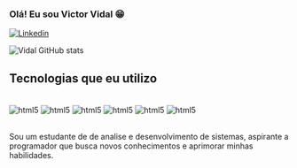 
### Olá! Eu sou Victor Vidal 😁

[![Linkedin](https://img.shields.io/badge/LinkedIn-0077B5?style=for-the-badge&logo=linkedin&logoColor=white)](https://linkedin.com/in/victor-vidal-3a39ab244)

![Vidal GitHub stats](https://github-readme-stats.vercel.app/api?username=Vidal-Victor&show_icons=true&theme=tokyonight)

## Tecnologias que eu utilizo

<div style= "display: inline_block"> <br/>
    <img align="center" alt="html5" src="https://img.shields.io/badge/HTML5-E34F26?style=for-the-badge&logo=html5&logoColor=white"/>
    <img align="center" alt="html5" src="https://img.shields.io/badge/CSS-239120?&style=for-the-badge&logo=css3&logoColor=white"/>
    <img align="center" alt="html5" src="https://img.shields.io/badge/JavaScript-323330?style=for-the-badge&logo=javascript&logoColor=F7DF1E"/>
    <img align="center" alt="html5" src="https://img.shields.io/badge/TypeScript-007ACC?style=for-the-badge&logo=typescript&logoColor=white"/>
    <img align="center" alt="html5" src="https://img.shields.io/badge/React_Native-20232A?style=for-the-badge&logo=react&logoColor=61DAFB"/>
    <img align="center" alt="html5" src="https://img.shields.io/badge/C%2B%2B-00599C?style=for-the-badge&logo=c%2B%2B&logoColor=white"/>
</div><br/>

Sou um estudante de de analise e desenvolvimento de sistemas, aspirante a programador que busca novos conhecimentos e aprimorar minhas habilidades.
